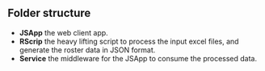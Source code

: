 ## Folder structure
* **JSApp** the web client app.
* **RScrip** the heavy lifting script to process the input excel files, and generate the roster data in JSON format.
* **Service** the middleware for the JSApp to consume the processed data.

